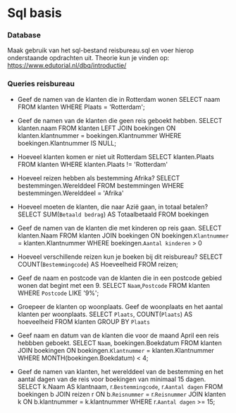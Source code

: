 # Sql basis

### Database 
Maak gebruik van het sql-bestand reisbureau.sql en voer hierop onderstaande opdrachten uit.
Theorie kun je vinden op: https://www.edutorial.nl/dbq/introductie/

### Queries reisbureau
* Geef de namen van de klanten die in Rotterdam wonen
SELECT naam FROM klanten WHERE Plaats = 'Rotterdam'; 

* Geef de namen van de klanten die geen reis geboekt hebben.
SELECT klanten.naam
FROM klanten
LEFT JOIN boekingen ON klanten.klantnummer = boekingen.Klantnummer
WHERE boekingen.Klantnummer IS NULL;

* Hoeveel klanten komen er niet uit Rotterdam
SELECT klanten.Plaats
FROM klanten
WHERE klanten.Plaats != 'Rotterdam'

* Hoeveel reizen hebben als bestemming Afrika?
SELECT bestemmingen.Werelddeel
FROM bestemmingen
WHERE bestemmingen.Werelddeel = 'Afrika'

* Hoeveel moeten de klanten, die naar Azië gaan, in totaal betalen?
SELECT SUM(`Betaald bedrag`) AS Totaalbetaald
FROM boekingen

* Geef de namen van de klanten die met kinderen op reis gaan.
SELECT klanten.Naam
FROM klanten
JOIN boekingen ON boekingen.`Klantnummer` = klanten.Klantnummer
WHERE boekingen.`Aantal kinderen` > 0

* Hoeveel verschillende reizen kun je boeken bij dit reisbureau?
SELECT COUNT(`Bestemmingcode`) AS Hoeveelheid FROM reizen; 

* Geef de naam en postcode van de klanten die in een postcode gebied wonen dat begint met een 9.
SELECT `Naam`,`Postcode` FROM klanten WHERE `Postcode` LIKE '9%';

* Groepeer de klanten op woonplaats. Geef de woonplaats en het aantal klanten per woonplaats.
SELECT `Plaats`, COUNT(`Plaats`) AS hoeveelheid
FROM klanten
GROUP BY `Plaats`

* Geef naam en datum van de klanten die voor de maand April een reis hebbben geboekt.
SELECT `Naam`, boekingen.Boekdatum
FROM klanten
JOIN boekingen ON boekingen.`Klantnummer` = klanten.Klantnummer
WHERE MONTH(boekingen.Boekdatum) < 4;

* Geef de namen van klanten, het werelddeel van de bestemming en het aantal dagen van de reis voor boekingen van minimaal 15 dagen.
SELECT 
    k.Naam AS klantnaam,
    r.`Bestemmingcode`,
    r.`Aantal dagen`
FROM 
    boekingen b
JOIN 
    reizen r ON b.`Reisnummer` = r.`Reisnummer`
JOIN 
    klanten k ON b.klantnummer = k.klantnummer
WHERE 
    r.`Aantal dagen` >= 15;

